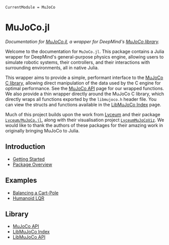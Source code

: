 ```@meta
CurrentModule = MuJoCo
```

# MuJoCo.jl

*Documentation for [MuJoCo.jl](https://github.com/JamieMair/MuJoCo.jl), a wrapper for DeepMind's [MuJoCo library](https://github.com/deepmind/mujoco).*

Welcome to the documentation for `MuJoCo.jl`. This package contains a Julia wrapper for  DeepMind's general-purpose physics engine, allowing users to simulate robotic systems, their controllers, and their interactions with surrounding environments, all in native Julia.

This wrapper aims to provide a simple, performant interface to the [MuJoCo C library](https://github.com/deepmind/mujoco), allowing direct manipulation of the data used by the C engine for optimal performance. See the [MuJoCo API](@ref) page for our wrapped functions. We also provide a thin wrapper directly around the MuJoCo C library, which directly wraps all functions exported by the `libmujoco.h` header file. You can view the structs and functions available in the [LibMuJoCo Index](@ref) page.

Much of this project builds upon the work from [Lyceum](https://github.com/Lyceum) and their package [`Lyceum/MuJoCo.jl`](https://github.com/Lyceum/MuJoCo.jl), along with their visualisation project [`LyceumMuJoCoViz`](https://github.com/Lyceum/LyceumMuJoCoViz.jl). We would like to thank the authors of these packages for their amazing work in originally bringing MuJoCo to Julia.

## Introduction

- [Getting Started](@ref)
- [Package Overview](@ref)

## Examples

- [Balancing a Cart-Pole](@ref)
- [Humanoid LQR](@ref)

## Library

- [MuJoCo API](@ref)
- [LibMuJoCo Index](@ref)
- [LibMuJoCo API](@ref)